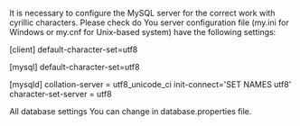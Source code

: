 It is necessary to configure the MySQL server for the correct work with cyrillic characters.
Please check do You server configuration file (my.ini for Windows or my.cnf for Unix-based system) have the following settings:

[client]
default-character-set=utf8

[mysql]
default-character-set=utf8

[mysqld]
collation-server = utf8_unicode_ci
init-connect='SET NAMES utf8'
character-set-server = utf8

All database settings You can change in database.properties file.
